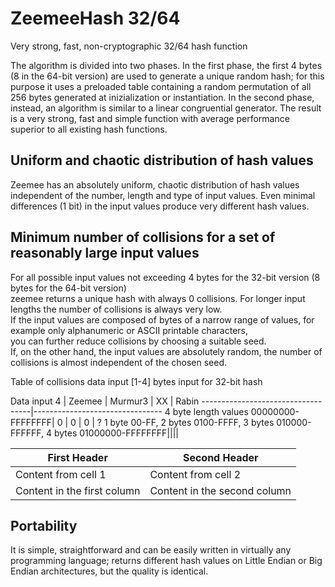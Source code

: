 # ZeemeeHash 32/64
Very strong, fast, non-cryptographic 32/64 hash function  

The algorithm is divided into two phases. In the first phase, the first 4 bytes (8 in the 64-bit version) are used to generate a unique random hash; for this purpose it uses a preloaded table containing a random permutation of all 256 bytes generated at inizialization or instantiation. In the second phase, instead, an algorithm is similar to a linear congruential generator.
The result is a very strong, fast and simple function with average performance superior to all existing hash functions.  

## Uniform and chaotic distribution of hash values
Zeemee has an absolutely uniform, chaotic distribution of hash values independent of the number, length and type of input values.
Even minimal differences (1 bit) in the input values produce very different hash values.  

## Minimum number of collisions for a set of reasonably large input values
For all possible input values not exceeding 4 bytes for the 32-bit version (8 bytes for the 64-bit version)  
zeemee returns a unique hash with always 0 collisions. For longer input lengths the number of collisions is always very low.  
If the input values are composed of bytes of a narrow range of values, for example only alphanumeric or ASCII printable characters,  
you can further reduce collisions by choosing a suitable seed.  
If, on the other hand, the input values are absolutely random, the number of collisions is almost independent of the chosen seed.  

Table of collisions data input [1-4] bytes input for 32-bit hash  

Data input 4                       | Zeemee | Murmur3 | XX  | Rabin
-----------------------------------|--------------------------------
4 byte length values 00000000-FFFFFFFF|      0 |      0  |  0  |   ?
1 byte 00-FF, 2 bytes 0100-FFFF, 3 bytes 010000-FFFFFF, 4 bytes 01000000-FFFFFFFF||||


First Header | Second Header
------------ | -------------
Content from cell 1 | Content from cell 2
Content in the first column | Content in the second column


## Portability
It is simple, straightforward and can be easily written in virtually any programming language; returns different hash values
on Little Endian or Big Endian architectures, but the quality is identical.  
